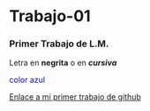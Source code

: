 # Trabajo-01

### Primer Trabajo de L.M.

Letra en **negrita** o en ___cursiva___

<span style="color:blue">color azul</span>

[Enlace a mi primer trabajo de github](https://github.com/christiancampos123/Trabajo-01)
